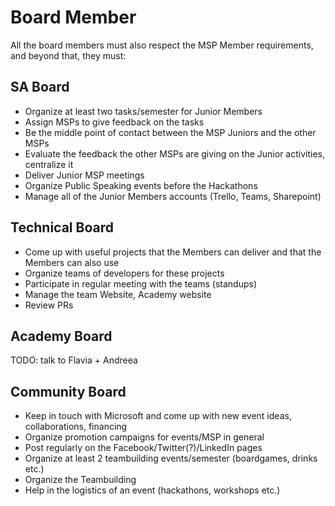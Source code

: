 # Board Member

All the board members must also respect the MSP Member requirements, and beyond that, they must:

## SA Board

* Organize at least two tasks/semester for Junior Members
* Assign MSPs to give feedback on the tasks
* Be the middle point of contact between the MSP Juniors and the other MSPs
* Evaluate the feedback the other MSPs are giving on the Junior activities, centralize it
* Deliver Junior MSP meetings
* Organize Public Speaking events before the Hackathons
* Manage all of the Junior Members accounts (Trello, Teams, Sharepoint)

## Technical Board

* Come up with useful projects that the Members can deliver and that the Members can also use
* Organize teams of developers for these projects
* Participate in regular meeting with the teams (standups)
* Manage the team Website, Academy website
* Review PRs

## Academy Board

TODO: talk to Flavia + Andreea

## Community Board

* Keep in touch with Microsoft and come up with new event ideas, collaborations, financing
* Organize promotion campaigns for events/MSP in general
* Post regularly on the Facebook/Twitter(?)/LinkedIn pages
* Organize at least 2 teambuilding events/semester (boardgames, drinks etc.)
* Organize the Teambuilding
* Help in the logistics of an event (hackathons, workshops etc.)
